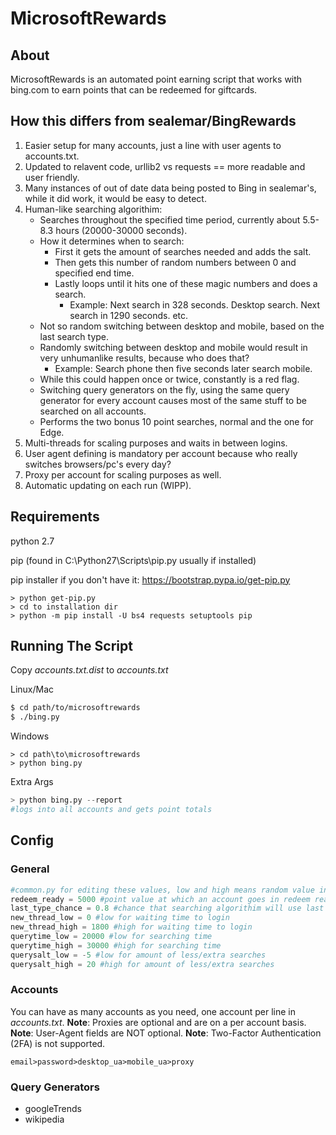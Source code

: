 # MicrosoftRewards
## About
MicrosoftRewards is an automated point earning script that works with bing.com to earn points that can be redeemed for giftcards.

## How this differs from sealemar/BingRewards
1. Easier setup for many accounts, just a line with user agents to accounts.txt.
2. Updated to relavent code, urllib2 vs requests == more readable and user friendly.
3. Many instances of out of date data being posted to Bing in sealemar's, while it did work, it would be easy to detect.
4. Human-like searching algorithim:
	- Searches throughout the specified time period, currently about 5.5-8.3 hours (20000-30000 seconds).
	- How it determines when to search:
		- First it gets the amount of searches needed and adds the salt.
		- Then gets this number of random numbers between 0 and specified end time.
		- Lastly loops until it hits one of these magic numbers and does a search.
			- Example: Next search in 328 seconds. Desktop search. Next search in 1290 seconds. etc.
	- Not so random switching between desktop and mobile, based on the last search type.
	- Randomly switching between desktop and mobile would result in very unhumanlike results, because who does that?
		- Example: Search phone then five seconds later search mobile. 
	- While this could happen once or twice, constantly is a red flag.
	- Switching query generators on the fly, using the same query generator for every account causes most of the same stuff to be searched on all accounts.
	- Performs the two bonus 10 point searches, normal and the one for Edge.
5. Multi-threads for scaling purposes and waits in between logins.
6. User agent defining is mandatory per account because who really switches browsers/pc's every day?
7. Proxy per account for scaling purposes as well.
8. Automatic updating on each run (WIPP).

## Requirements
python 2.7

pip (found in C:\Python27\Scripts\pip.py usually if installed)

pip installer if you don't have it: https://bootstrap.pypa.io/get-pip.py
```
> python get-pip.py
> cd to installation dir
> python -m pip install -U bs4 requests setuptools pip
```

## Running The Script
Copy *accounts.txt.dist* to *accounts.txt*  

Linux/Mac
```bash
$ cd path/to/microsoftrewards
$ ./bing.py
```
Windows
```
> cd path\to\microsoftrewards
> python bing.py
```

Extra Args
```python
> python bing.py --report 
#logs into all accounts and gets point totals
```

## Config

### General
```python
#common.py for editing these values, low and high means random value in between the two
redeem_ready = 5000 #point value at which an account goes in redeem ready section of report
last_type_chance = 0.8 #chance that searching algorithim will use last type search
new_thread_low = 0 #low for waiting time to login
new_thread_high = 1800 #high for waiting time to login
querytime_low = 20000 #low for searching time
querytime_high = 30000 #high for searching time
querysalt_low = -5 #low for amount of less/extra searches
querysalt_high = 20 #high for amount of less/extra searches
```

### Accounts
You can have as many accounts as you need, one account per line in *accounts.txt*. 
**Note**: Proxies are optional and are on a per account basis. 
**Note**: User-Agent fields are NOT optional.
**Note**: Two-Factor Authentication (2FA) is not supported.
```
email>password>desktop_ua>mobile_ua>proxy
```

### Query Generators
- googleTrends
- wikipedia
